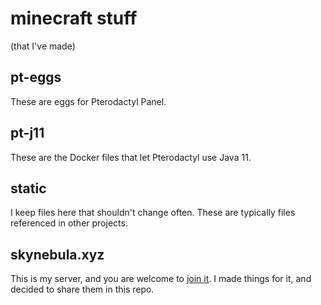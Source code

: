 # minecraft stuff
(that I've made)

## pt-eggs
These are eggs for Pterodactyl Panel.

## pt-j11
These are the Docker files that let Pterodactyl use Java 11.

## static
I keep files here that shouldn't change often. These are typically files referenced in other projects.

## skynebula.xyz
This is my server, and you are welcome to [join it](https://www.skynebula.xyz/). I made things for it, and decided to share them in this repo. 
